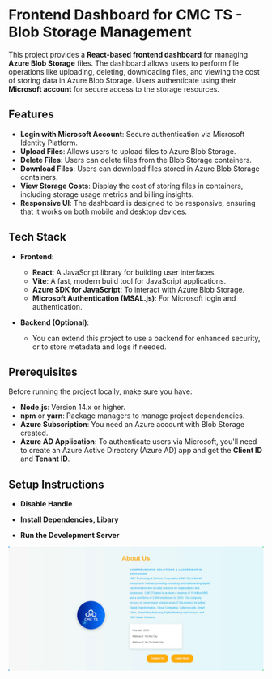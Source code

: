 # Frontend Dashboard for CMC TS - Blob Storage Management

This project provides a **React-based frontend dashboard** for managing **Azure Blob Storage** files. The dashboard allows users to perform file operations like uploading, deleting, downloading files, and viewing the cost of storing data in Azure Blob Storage. Users authenticate using their **Microsoft account** for secure access to the storage resources.

## Features

- **Login with Microsoft Account**: Secure authentication via Microsoft Identity Platform.
- **Upload Files**: Allows users to upload files to Azure Blob Storage.
- **Delete Files**: Users can delete files from the Blob Storage containers.
- **Download Files**: Users can download files stored in Azure Blob Storage containers.
- **View Storage Costs**: Display the cost of storing files in containers, including storage usage metrics and billing insights.
- **Responsive UI**: The dashboard is designed to be responsive, ensuring that it works on both mobile and desktop devices.

## Tech Stack

- **Frontend**:  
  - **React**: A JavaScript library for building user interfaces.
  - **Vite**: A fast, modern build tool for JavaScript applications.
  - **Azure SDK for JavaScript**: To interact with Azure Blob Storage.
  - **Microsoft Authentication (MSAL.js)**: For Microsoft login and authentication.
  
- **Backend (Optional)**:  
  - You can extend this project to use a backend for enhanced security, or to store metadata and logs if needed.

## Prerequisites

Before running the project locally, make sure you have:

- **Node.js**: Version 14.x or higher.
- **npm** or **yarn**: Package managers to manage project dependencies.
- **Azure Subscription**: You need an Azure account with Blob Storage created.
- **Azure AD Application**: To authenticate users via Microsoft, you'll need to create an Azure Active Directory (Azure AD) app and get the **Client ID** and **Tenant ID**.

## Setup Instructions

- **Disable Handle** 

- **Install Dependencies, Libary**

- **Run the Development Server**

![Alt-Company](./src/assets/Image_Company.jpg)